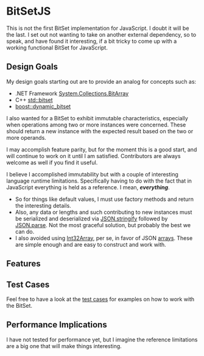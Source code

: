 # BitSetJS

This is not the first BitSet implementation for JavaScript. I doubt it will be the last. I set out not wanting to take on another external dependency, so to speak, and have found it interesting, if a bit tricky to come up with a working functional BitSet for JavaScript.

## Design Goals

My design goals starting out are to provide an analog for concepts such as:

* .NET Framework [System.Collections.BitArray](http://msdn.microsoft.com/en-us/library/system.collections.bitarray.aspx)
* C++ [std::bitset](http://www.cplusplus.com/reference/bitset/bitset/)
* [boost::dynamic_bitset](http://www.boost.org/doc/libs/1_60_0/libs/dynamic_bitset/dynamic_bitset.html)

I also wanted for a BitSet to exhibit immutable characteristics, especially when operations among two or more instances were concerned. These should return a new instance with the expected result based on the two or more operands.

I may accomplish feature parity, but for the moment this is a good start, and will continue to work on it until I am satisfied. Contributors are always welcome as well if you find it useful.

I believe I accomplished immutability but with a couple of interesting language runtime limitations. Specifically having to do with the fact that in JavaScript everything is held as a reference. I mean, ***everything***.

* So for things like default values, I must use factory methods and return the interesting details.
* Also, any data or lengths and such contributing to new instances must be serialized and deserialized via [JSON.stringify](http://developer.mozilla.org/en-US/docs/Web/JavaScript/Reference/Global_Objects/JSON/stringify) followed by [JSON.parse](http://developer.mozilla.org/en-US/docs/Web/JavaScript/Reference/Global_Objects/JSON/parse). Not the most graceful solution, but probably the best we can do.
* I also avoided using [Int32Array](http://developer.mozilla.org/en-US/docs/Web/JavaScript/Reference/Global_Objects/Int32Array), per se, in favor of JSON [arrays](http://www.w3schools.com/json/json_syntax.asp). These are simple enough and are easy to construct and work with.

## Features

## Test Cases

Feel free to have a look at the [test cases](http://github.com/mwpowellhtx/bitsetjs/blob/master/src/BitsetJS/TestFixture.html) for examples on how to work with the BitSet.

## Performance Implications

I have not tested for performance yet, but I imagine the reference limitations are a big one that will make things interesting.
